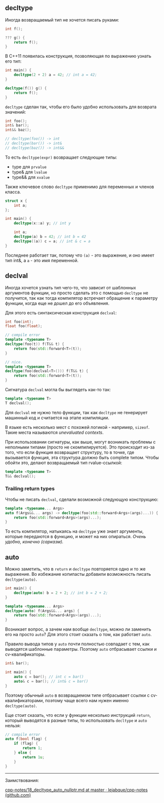 ## decltype

Иногда возвращаемый тип не хочется писать руками:

```cpp
int f();

??? g() {
    return f();
}
```

В C++11 появилась конструкция, позволяющая по выражению узнать его тип:

```cpp
int main() {
    decltype(2 + 2) a = 42; // int a = 42;
}

decltype(f()) g() {
    return f();
}
```

`decltype` сделан так, чтобы его было удобно использовать для возврата значений:

```cpp
int foo();
int& bar();
int&& baz();

// decltype(foo()) -> int
// decltype(bar()) -> int&
// decltype(baz()) -> int&&
```

То есть `decltype(expr)` возвращает следующие типы:

* type для `prvalue`
* type& для `lvalue`
* type&& для `xvalue`

Также ключевое слово `decltype` применимо для переменных и членов класса.

```cpp
struct x {
    int a;
};

int main() {
    decltype(x::a) y; // int y

    int a;
    decltype(a) b = 42; // int b = 42
    decltype((a)) c = a; // int & c = a
}
```

Последнее работает так, потому что `(a)` - это выражение, и оно имеет тип int&, а `a` - это имя переменной.

## declval

Иногда хочется узнать тип чего-то, что зависит от шаблонных аргументов функции, но просто сделать это с помощью `decltype` не получится, так как тогда компилятор встречает обращение к параметру функции, когда еще не дошел до его объявления.

Для этого есть синтаксическая конструкция `declval`:

```cpp
int foo(int);
float foo(float);

// compile error
template <typename T>
decltype(foo(t)) f(T&& t) {
    return foo(std::forward<T>(t));
}

// nice.
template <typename T>
decltype(foo(declval<T>())) f(T&& t) {
    return foo(std::forward<T>(t));
}
```

Сигнатура `declval` могла бы выглядеть как-то так:

```cpp
template <typename T>
T declval();
```

Для `declval` не нужно тело функции, так как `decltype` не генерирует машинный код и считается на этапе компиляции.

В языке есть несколько мест с похожей логикой - например, `sizeof`. Такие места называются *unevaluated contexts*.

При использовании сигнатуры, как выше, могут возникать проблемы с неполными типами (просто не скомпилируется). Это происходит из-за того, что если функция возвращает структуру, то в точке, где вызывается функция, эта структура должно быть complete типом. Чтобы обойти это, делают возвращаемый тип rvalue-ссылкой:

```cpp
template <typename T>
T&& declval();
```

### Trailing return types

Чтобы не писать `declval`, сделали возможной следующую конструкцию:

```cpp
template <typename... Args>
auto f(Args&&... args) -> decltype(foo(std::forward<Args>(args)...)) {
    return foo(std::forward<Args>(args)...);
}
```

То есть компилятор, натыкаясь на `decltype` уже знает аргументы, которые передаются в функцию, и может на них опираться. *Очень удобно, конечно (сарказм).*

## auto

Можно заметить, что в `return` и `decltype` повторяется одно и то же выражение. Во избежание копипасты добавили возможность писать `decltype(auto)`.

```cpp
int main() {
    decltype(auto) b = 2 + 2; // int b = 2 + 2;
}

template <typename... Args>
decltype(auto) f(Args&&... args) {
    return foo(std::forward<Args>(args)...);
}
```

Возникает вопрос, а зачем нам вообще `decltype`, можно ли заменить его на просто `auto`? Для этого стоит сказать о том, как работает `auto`.

Правило вывода типов у `auto` почти полностью совпадает с тем, как выводятся шаблонные параметры. Поэтому `auto` отбрасывает ссылки и cv-квалификаторы.

```cpp
int& bar();

int main() {
    auto c = bar(); // int c = bar()
    auto& c = bar(); // int& c = bar()
}
```

Поэтому обычный `auto` в возвращаемом типе отбрасывает ссылки с cv-квалификаторами, поэтому чаще всего нам нужен именно `decltype(auto)`.

Еще стоит сказать, что если у функции несколько инструкций `return`, который выводятся в разные типы, то использовать `decltype` и `auto` нельзя:

```cpp
// compile error
auto f(bool flag) {
    if (flag) {
        return 1;
    } else {
        return 1u;
    }
}
```

---

Заимствования:

[cpp-notes/18_decltype_auto_nullptr.md at master · lejabque/cpp-notes (github.com)](https://github.com/lejabque/cpp-notes/blob/master/src/18_decltype_auto_nullptr.md)

